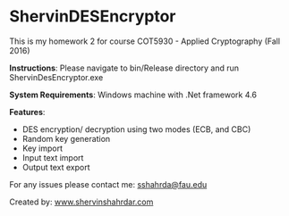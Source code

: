 # ShervinDESEncryptor
This is my homework 2 for course COT5930 - Applied Cryptography (Fall 2016)

**Instructions**: Please navigate to bin/Release directory and run ShervinDesEncryptor.exe

**System Requirements**: Windows machine with .Net framework 4.6

**Features**:
- DES encryption/ decryption using two modes (ECB, and CBC)
- Random key generation
- Key import
- Input text import
- Output text export

For any issues please contact me: sshahrda@fau.edu

Created by: www.shervinshahrdar.com

